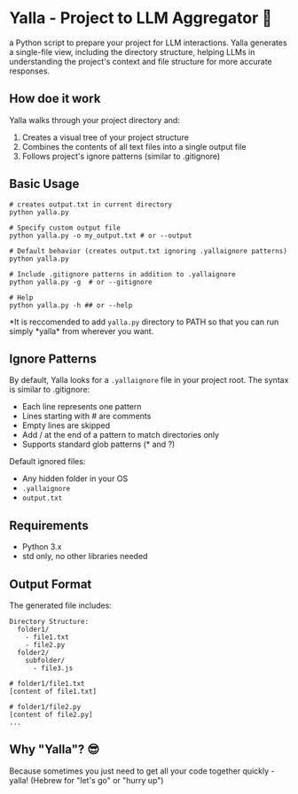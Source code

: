 # Yalla - Project to LLM Aggregator 📁

a Python script to prepare your project for LLM interactions. Yalla generates a single-file view, including the directory structure, helping LLMs in understanding the project's context and file structure for more accurate responses.

## How doe it work

Yalla walks through your project directory and:

1. Creates a visual tree of your project structure
2. Combines the contents of all text files into a single output file
3. Follows project's ignore patterns (similar to .gitignore)

## Basic Usage

```
# creates output.txt in current directory
python yalla.py

# Specify custom output file
python yalla.py -o my_output.txt # or --output

# Default behavior (creates output.txt ignoring .yallaignore patterns)
python yalla.py

# Include .gitignore patterns in addition to .yallaignore
python yalla.py -g  # or --gitignore

# Help
python yalla.py -h ## or --help
```

*It is reccomended to add `yalla.py` directory to PATH so that you can run simply *yalla\* from wherever you want.

## Ignore Patterns

By default, Yalla looks for a `.yallaignore` file in your project root. The syntax is similar to .gitignore:

- Each line represents one pattern
- Lines starting with # are comments
- Empty lines are skipped
- Add / at the end of a pattern to match directories only
- Supports standard glob patterns (\* and ?)

Default ignored files:

- Any hidden folder in your OS
- `.yallaignore`
- `output.txt`

## Requirements

- Python 3.x
- std only, no other libraries needed

## Output Format

The generated file includes:

```
Directory Structure:
  folder1/
    - file1.txt
    - file2.py
  folder2/
    subfolder/
      - file3.js

# folder1/file1.txt
[content of file1.txt]

# folder1/file2.py
[content of file2.py]
...
```

## Why "Yalla"? 😎

Because sometimes you just need to get all your code together quickly - yalla! (Hebrew for "let's go" or "hurry up")

